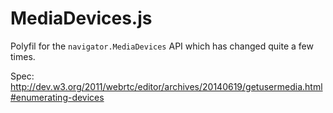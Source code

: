 MediaDevices.js
==============

Polyfil for the ```navigator.MediaDevices``` API which has changed quite a few times.

Spec: http://dev.w3.org/2011/webrtc/editor/archives/20140619/getusermedia.html#enumerating-devices
